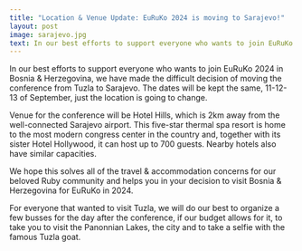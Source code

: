 ```yaml
---
title: "Location & Venue Update: EuRuKo 2024 is moving to Sarajevo!"
layout: post
image: sarajevo.jpg
text: In our best efforts to support everyone who wants to join EuRuKo 2024 in Bosnia & Herzegovina, we have made the difficult decision of moving the conference from Tuzla to Sarajevo.
---
```


In our best efforts to support everyone who wants to join EuRuKo 2024 in Bosnia & Herzegovina, we have made the difficult decision of moving the conference from Tuzla to Sarajevo. The dates will be kept the same, 11-12-13 of September, just the location is going to change.

Venue for the conference will be Hotel Hills, which is 2km away from the well-connected Sarajevo airport.
This five-star thermal spa resort is home to the most modern congress center in the country and, together with its sister Hotel Hollywood, it can host up to 700 guests. Nearby hotels also have similar capacities.

We hope this solves all of the travel & accommodation concerns for our beloved Ruby community and helps you in your decision to visit Bosnia & Herzegovina for EuRuKo in 2024.

For everyone that wanted to visit Tuzla, we will do our best to organize a few busses for the day after the conference, if our budget allows for it, to take you to visit the Panonnian Lakes, the city and to take a selfie with the famous Tuzla goat.
